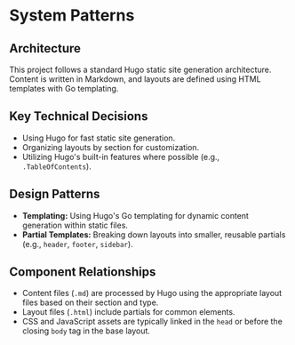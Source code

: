 # System Patterns

## Architecture

This project follows a standard Hugo static site generation architecture. Content is written in Markdown, and layouts are defined using HTML templates with Go templating.

## Key Technical Decisions

*   Using Hugo for fast static site generation.
*   Organizing layouts by section for customization.
*   Utilizing Hugo's built-in features where possible (e.g., `.TableOfContents`).

## Design Patterns

*   **Templating:** Using Hugo's Go templating for dynamic content generation within static files.
*   **Partial Templates:** Breaking down layouts into smaller, reusable partials (e.g., `header`, `footer`, `sidebar`).

## Component Relationships

*   Content files (`.md`) are processed by Hugo using the appropriate layout files based on their section and type.
*   Layout files (`.html`) include partials for common elements.
*   CSS and JavaScript assets are typically linked in the `head` or before the closing `body` tag in the base layout.
